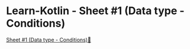 # Learn-Kotlin - Sheet #1 (Data type - Conditions)

[Sheet #1 (Data type - Conditions)🔗](https://codeforces.com/group/MWSDmqGsZm/contest/219158)